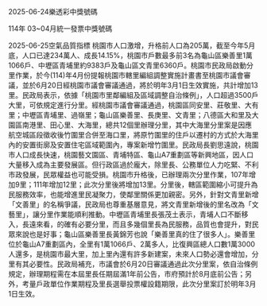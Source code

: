 
2025-06-24樂透彩中獎號碼

                                
114年 03~04月統一發票中獎號碼
                             
2025-06-25空氣品質指標
                              桃園市人口激增，升格前人口為205萬，截至今年5月底，人口已達234萬人、成長14.15%，桃園市戶數最多前3名為龜山區樂善里1萬1066戶、中壢區青埔里約9383戶及龜山區文青里6360戶。桃園市民政局啟動分里作業，於今(114)年4月份提報桃園市轄里編組調整實施計畫書至桃園市議會審議，並於6月20日經桃園市議會審議通過，將於明年3月1日生效實施，共計增加13里。民政局表示，依據「桃園市里鄰編組及區域調整自治條例」，人口超過3500戶大里，可依規定進行分里。經桃園市議會審議通過，桃園區同安里、莊敬里、大有里；中壢區青埔里、過嶺里；龜山區樂善里、長庚里、文青里；八德區大和里及大園區南港里、田心里、大海里，總共12個里辦理分里，其中大海里分里案是因應航空城區段徵收後竹圍里合併至海口里，將原竹圍里的住戶以遷村的方式於大海里內的安置街廓及安置住宅區域範圍內，專案新增竹圍里。民政局長劉思遠說，桃園市人口成長快速，桃園藝文園區、青埔特區、龜山A7重劃區等新興地區，因人口大量移入成為主要發展區。但行政區過於龐大，除里長、公務單位人力吃緊、不利市政發展，民眾權益也可能受損。桃園市升格後，已辦理兩次分里作業，107年增加9里；111年增加12里；此次分里後將增加13里。分里後，轄區範圍縮小可提升為民服務效率，也能增進里民凝聚力，使鄰里關係更加親密。另外，針對文青里新增「文善里」的名稱爭議，民政局也尊重基層意見，將文青里新增後的里名改為「文藝里」，讓分里作業能順利推動。中壢區青埔里長張茂土表示，青埔人口不斷移入，長遠來看，的確有必要分里，而且多幾個里長為民服務，品質也會提升，對民眾來說也是好事；龜山區樂善里長黃錦芳也說「樂善里真的住了很多人」。樂善里位於龜山A7重劃區內，全里有1萬1066戶、2萬多人，比復興區總人口數1萬3000人還多，是桃園市最大里，加上里內還有許多新建案，未來人口勢必還會增加，分里有其必要性。民政局補充，市議會於6月20日審議通過此次分里案，依自治條例規定，辦理期程需在本屆里長任期屆滿1年前公告，市府預計於8月底前公告；另外，考量戶政單位作業期程及里長選舉投票權設籍期限，此次分里案訂於明年3月1日生效。